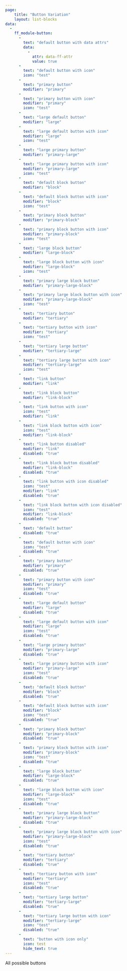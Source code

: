 ```yaml
---
page:
    title: "Button Variation"
    layout: list-blocks
data: 
  - 
    ff_module-button: 
      - 
        text: "default button with data attrs"
        data:
          -
            attr: data-ff-attr
            value: true
      - 
        text: "default button with icon"
        icon: "test"
      -
        text: "primary button"
        modifier: "primary"
      - 
        text: "primary button with icon"
        modifier: "primary"
        icon: "test"
      -
        text: "large default button"
        modifier: "large"
      - 
        text: "large default button with icon"
        modifier: "large"
        icon: "test"
      -
        text: "large primary button"
        modifier: "primary-large"
      - 
        text: "large primary button with icon"
        modifier: "primary-large"
        icon: "test"
      -
        text: "default block button"
        modifier: "block"
      -
        text: "default block button with icon"
        modifier: "block"
        icon: "test"
      -
        text: "primary block button"
        modifier: "primary-block"
      -
        text: "primary block button with icon"
        modifier: "primary-block"
        icon: "test"
      -
        text: "large block button"
        modifier: "large-block"
      -
        text: "large block button with icon"
        modifier: "large-block"
        icon: "test"
      -
        text: "primary large block button"
        modifier: "primary-large-block"
      -
        text: "primary large block button with icon"
        modifier: "primary-large-block"
        icon: "test"
      -
        text: "tertiary button"
        modifier: "tertiary"
      -
        text: "tertiary button with icon"
        modifier: "tertiary"
        icon: "test"
      -
        text: "tertiary large button"
        modifier: "tertiary-large"
      -
        text: "tertiary large button with icon"
        modifier: "tertiary-large"
        icon: "test"
      -
        text: "link button"
        modifier: "link"      
      -
        text: "link block button"
        modifier: "link-block"   
      -
        text: "link button with icon"
        icon: "test"
        modifier: "link"   
      -
        text: "link block button with icon"
        icon: "test"
        modifier: "link-block"  
      -
        text: "link button disabled"
        modifier: "link"     
        disabled: "true" 
      -
        text: "link block button disabled"
        modifier: "link-block"   
        disabled: "true"
      -
        text: "link button with icon disabled"
        icon: "test"
        modifier: "link"   
        disabled: "true"
      -
        text: "link block button with icon disabled"
        icon: "test"
        modifier: "link-block"  
        disabled: "true"
      - 
        text: "default button"
        disabled: "true"
      - 
        text: "default button with icon"
        icon: "test"
        disabled: "true"
      -
        text: "primary button"
        modifier: "primary"
        disabled: "true"
      - 
        text: "primary button with icon"
        modifier: "primary"
        icon: "test"
        disabled: "true"
      -
        text: "large default button"
        modifier: "large"
        disabled: "true"
      - 
        text: "large default button with icon"
        modifier: "large"
        icon: "test"
        disabled: "true"
      -
        text: "large primary button"
        modifier: "primary-large"
        disabled: "true"
      - 
        text: "large primary button with icon"
        modifier: "primary-large"
        icon: "test"
        disabled: "true"
      -
        text: "default block button"
        modifier: "block"
        disabled: "true"
      -
        text: "default block button with icon"
        modifier: "block"
        icon: "test"
        disabled: "true"
      -
        text: "primary block button"
        modifier: "primary-block"
        disabled: "true"
      -
        text: "primary block button with icon"
        modifier: "primary-block"
        icon: "test"
        disabled: "true"
      -
        text: "large block button"
        modifier: "large-block"
        disabled: "true"
      -
        text: "large block button with icon"
        modifier: "large-block"
        icon: "test"
        disabled: "true"
      -
        text: "primary large block button"
        modifier: "primary-large-block"
        disabled: "true"
      -
        text: "primary large block button with icon"
        modifier: "primary-large-block"
        icon: "test"
        disabled: "true"
      -
        text: "tertiary button"
        modifier: "tertiary"
        disabled: "true"
      -
        text: "tertiary button with icon"
        modifier: "tertiary"
        icon: "test"
        disabled: "true"
      -
        text: "tertiary large button"
        modifier: "tertiary-large"
        disabled: "true"
      -
        text: "tertiary large button with icon"
        modifier: "tertiary-large"
        icon: "test"
        disabled: "true"
      -
        text: "button with icon only"
        icon: test
        hide_text: true
---
```

All possible buttons
